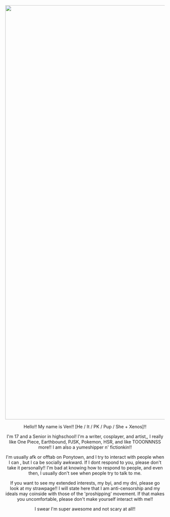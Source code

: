 <div align="center">
<img width="2144" height="1309" alt="image" src="https://github.com/user-attachments/assets/2880d2cc-8ae1-4f32-81a9-47cb086671f4" />

 
Hello!! My name is Ven!! [He / It / PK / Pup / She + Xenos]!!

I'm 17 and a Senior in highschool! I'm a writer, cosplayer, and artist,, I really like One Piece, Earthbound, PJSK, Pokemon, HSR, and like TOOONNNSS more!! I am also a yumeshipper n' fictionkin!!

I'm usually afk or offtab on Ponytown, and I try to interact with people when I can , but I ca be socially awkward. If I dont respond to you, please don't take it personally!! I'm bad at knowing how to respond to people, and even then, I usually don't see when people try to talk to me.

If you want to see my extended interests, my byi, and my dni, please go look at my strawpage!! I will state here that I am anti-censorship and my ideals may coinside with those of the 'proshipping' movement. If that makes you uncomfortable, please don't make yourself interact with me!!

I swear I'm super awesome and not scary at all!!
</div>
